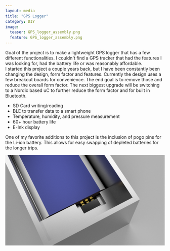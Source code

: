 ```yaml
---
layout: media
title: "GPS Logger"
category: DIY
image:
  teaser: GPS_logger_assembly.png
  feature: GPS_logger_assembly.png
---
```




Goal of the project is to make a lightweight GPS logger that has a few different functionalities.  I couldn't find a GPS tracker that had the features I was looking for, had the battery life or was reasonably affordable.  
I started this project a couple years back, but I have been constantly been changing the design, form factor and features.  Currently the design uses  a few breakout boards for convenience.  The end goal is to remove those
and reduce the overall form factor.  The next biggest upgrade will be switching to a Nordic based uC to further reduce the form factor and for built in Bluetooth.


<ul>
  <li>SD Card writing/reading</li>
  <li>BLE to transfer data to a smart phone</li>
  <li>Temperature, humidity, and pressure measurement</li>
  <li>60+ hour battery life</li>
  <li>E-Ink display</li>
</ul>

One of my favorite additions to this project is the inclusion of pogo pins for the Li-ion battery.  This allows for easy swapping of depleted batteries for the longer trips.  

![Bogo pins](/images/battery_pogo.png)
